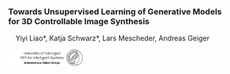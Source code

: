 <!-- .slide: class="titlepage layout-1x1" -->

<div class="column-1 flex-col">
<h3> Towards Unsupervised Learning of Generative Models <br> for 3D Controllable Image Synthesis</h3>

<p style="margin: 3%">Yiyi Liao*, Katja Schwarz*, Lars Mescheder, Andreas Geiger</p>

<div>
<img src='gfx/title/avg_uni_tue.svg' class="plain"  width="30%" style="vertical-align: middle">
<!-- <span style="display:inline-block; width: 5%"></span>
<img src='gfx/title/tuebingen_log.png' class="plain" width="30%" style="vertical-align: middle"> -->
</div>

</div>
